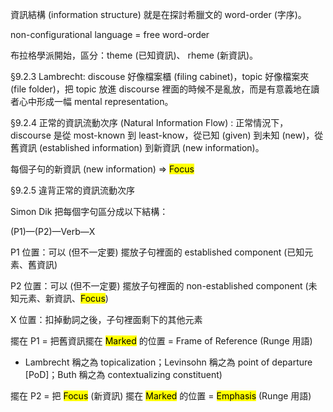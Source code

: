 資訊結構 (information structure) 就是在探討希臘文的 word-order (字序)。

non-configurational language = free word-order

布拉格學派開始，區分：theme (已知資訊)、 rheme (新資訊)。

§9.2.3 Lambrecht: discouse 好像檔案櫃 (filing cabinet)，topic 好像檔案夾 (file folder)，把 topic 放進 discourse 裡面的時候不是亂放，而是有意義地在讀者心中形成一幅 mental representation。

§9.2.4 正常的資訊流動次序 (Natural Information Flow) : 正常情況下，discourse 是從 most-known 到 least-know，從已知 (given) 到未知 (new)，從舊資訊 (established information) 到新資訊 (new information)。


每個子句的新資訊 (new information) ⇒ <mark>Focus</mark>

§9.2.5 違背正常的資訊流動次序

Simon Dik 把每個字句區分成以下結構：

(P1)—(P2)—Verb—X

P1 位置：可以 (但不一定要) 擺放子句裡面的 established component (已知元素、舊資訊)

P2 位置：可以 (但不一定要) 擺放子句裡面的 non-established component (未知元素、新資訊、<mark>Focus</mark>)

X 位置：扣掉動詞之後，子句裡面剩下的其他元素

擺在 P1  = 把舊資訊擺在 <mark>Marked</mark> 的位置 = Frame of Reference (Runge 用語)
- Lambrecht 稱之為 topicalization；Levinsohn 稱之為 point of departure [PoD]；Buth 稱之為 contextualizing constituent)

擺在 P2 = 把 <mark>Focus</mark> (新資訊) 擺在 <mark>Marked</mark> 的位置 = <mark>Emphasis</mark> (Runge 用語)